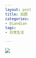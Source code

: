 ```yaml
---
layout: post
title: 如图
categories:
- Diandian
tags:
- 日常生活

---
```

<img src="http://m3.img.srcdd.com/farm5/d/2012/0627/10/F5814A57E6F99CEADE63F855EB9CF052_B500_900_500_210.JPEG" />